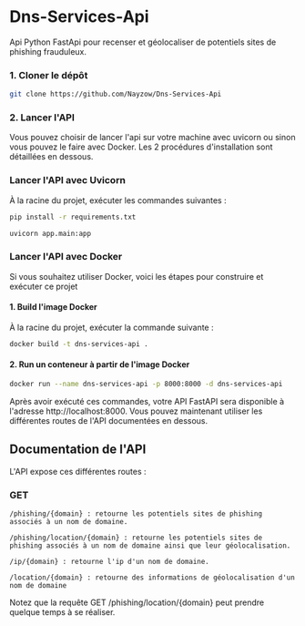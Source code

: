 # Dns-Services-Api

Api Python FastApi pour recenser et géolocaliser de potentiels sites de phishing frauduleux.

### 1. Cloner le dépôt

```bash
git clone https://github.com/Nayzow/Dns-Services-Api
```

### 2. Lancer l'API

Vous pouvez choisir de lancer l'api sur votre machine avec uvicorn ou sinon vous pouvez le faire avec Docker. Les 2 procédures d'installation sont détaillées en dessous.

### Lancer l'API avec Uvicorn

À la racine du projet, exécuter les commandes suivantes :

```bash
pip install -r requirements.txt
```

```bash
uvicorn app.main:app
```

### Lancer l'API avec Docker

Si vous souhaitez utiliser Docker, voici les étapes pour construire et exécuter ce projet

#### 1. Build l'image Docker

À la racine du projet, exécuter la commande suivante :

```bash
docker build -t dns-services-api .
```

#### 2. Run un conteneur à partir de l'image Docker

```bash
docker run --name dns-services-api -p 8000:8000 -d dns-services-api
```

Après avoir exécuté ces commandes, votre API FastAPI sera disponible à l'adresse http://localhost:8000.
Vous pouvez maintenant utiliser les différentes routes de l'API documentées en dessous.

## Documentation de l'API

L'API expose ces différentes routes :

### GET

```
/phishing/{domain} : retourne les potentiels sites de phishing associés à un nom de domaine.
```

```
/phishing/location/{domain} : retourne les potentiels sites de phishing associés à un nom de domaine ainsi que leur géolocalisation.
```

```
/ip/{domain} : retourne l'ip d'un nom de domaine.
```

```
/location/{domain} : retourne des informations de géolocalisation d'un nom de domaine
```

Notez que la requête GET /phishing/location/{domain} peut prendre quelque temps à se réaliser.